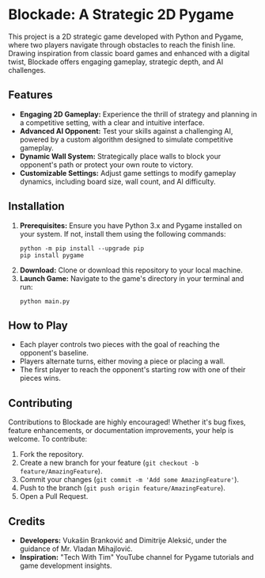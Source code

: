# Blockade: A Strategic 2D Pygame

This project is a 2D strategic game developed with Python and Pygame, where two players navigate through obstacles to reach the finish line. Drawing inspiration from classic board games and enhanced with a digital twist, Blockade offers engaging gameplay, strategic depth, and AI challenges.

## Features

- **Engaging 2D Gameplay:** Experience the thrill of strategy and planning in a competitive setting, with a clear and intuitive interface.
- **Advanced AI Opponent:** Test your skills against a challenging AI, powered by a custom algorithm designed to simulate competitive gameplay.
- **Dynamic Wall System:** Strategically place walls to block your opponent's path or protect your own route to victory.
- **Customizable Settings:** Adjust game settings to modify gameplay dynamics, including board size, wall count, and AI difficulty.

## Installation

1. **Prerequisites:** Ensure you have Python 3.x and Pygame installed on your system. If not, install them using the following commands:
   ```
   python -m pip install --upgrade pip
   pip install pygame
   ```
2. **Download:** Clone or download this repository to your local machine.
3. **Launch Game:** Navigate to the game's directory in your terminal and run:
   ```
   python main.py
   ```

## How to Play

- Each player controls two pieces with the goal of reaching the opponent's baseline.
- Players alternate turns, either moving a piece or placing a wall.
- The first player to reach the opponent's starting row with one of their pieces wins.

## Contributing

Contributions to Blockade are highly encouraged! Whether it's bug fixes, feature enhancements, or documentation improvements, your help is welcome. To contribute:
1. Fork the repository.
2. Create a new branch for your feature (`git checkout -b feature/AmazingFeature`).
3. Commit your changes (`git commit -m 'Add some AmazingFeature'`).
4. Push to the branch (`git push origin feature/AmazingFeature`).
5. Open a Pull Request.

## Credits

- **Developers:** Vukašin Branković and Dimitrije Aleksić, under the guidance of Mr. Vladan Mihajlović.
- **Inspiration:** "Tech With Tim" YouTube channel for Pygame tutorials and game development insights.
